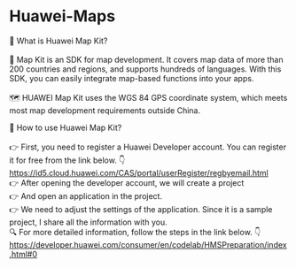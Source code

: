 # Huawei-Maps
📌 What is Huawei Map Kit? <br> <br>
:red_circle: Map Kit is an SDK for map development. It covers map data of more than 200 countries and regions, and supports hundreds of languages. With this SDK, you can easily integrate map-based functions into your apps. <br> <br>
🗺 HUAWEI Map Kit uses the WGS 84 GPS coordinate system, which meets most map development requirements outside China. <br>


📌 How to use Huawei Map Kit? <br> <br>
👉 First, you need to register a Huawei Developer account. You can register it for free from the link below. 👇 <br>
https://id5.cloud.huawei.com/CAS/portal/userRegister/regbyemail.html <br>
👉 After opening the developer account, we will create a project <br>
👉 And open an application in the project. <br>
👉 We need to adjust the settings of the application. Since it is a sample project, I share all the information with you. <br>
:mag: For more detailed information, follow the steps in the link below. :point_down: <br>
https://developer.huawei.com/consumer/en/codelab/HMSPreparation/index.html#0 
